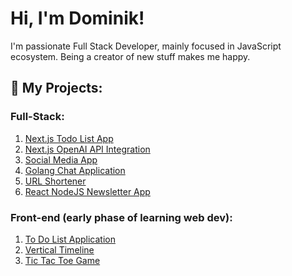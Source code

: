 # Hi, I'm Dominik!

I'm passionate Full Stack Developer, mainly focused in JavaScript ecosystem. Being a creator of new stuff makes me happy.

## 📃 My Projects:
### Full-Stack:
  1. [Next.js Todo List App](https://github.com/DominikKoniarz/nextjs-todo-list)
  2. [Next.js OpenAI API Integration](https://github.com/DominikKoniarz/nextjs-chatgpt-integration)
  3. [Social Media App](https://github.com/DominikKoniarz/Social-Media-App)
  4. [Golang Chat Application](https://github.com/DominikKoniarz/chat-app-golang)
  5. [URL Shortener](https://github.com/DominikKoniarz/URL-Shortener)
  6. [React NodeJS Newsletter App](https://newsletter.dominikkoniarz.pl/)
### Front-end (early phase of learning web dev):
  1. [To Do List Application](https://github.com/DominikKoniarz/To-Do-List-App)
  2. [Vertical Timeline](https://github.com/DominikKoniarz/Vertical-Timeline)
  3. [Tic Tac Toe Game](https://github.com/DominikKoniarz/Tic-Tac-Toe-Game)
<!--
**DominikKoniarz/DominikKoniarz** is a ✨ _special_ ✨ repository because its `README.md` (this file) appears on your GitHub profile.

Here are some ideas to get you started:

- 🔭 I’m currently working on ...
- 🌱 I’m currently learning ...
- 👯 I’m looking to collaborate on ...
- 🤔 I’m looking for help with ...
- 💬 Ask me about ...
- 📫 How to reach me: ...
- 😄 Pronouns: ...
- ⚡ Fun fact: ...
-->
